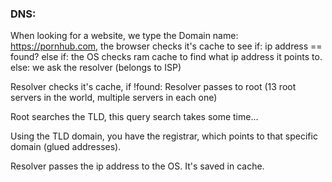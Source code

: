 ### DNS: 
When looking for a website, we type the Domain name: https://pornhub.com, the browser checks it's cache to see 
if:
	ip address == found?
else if:
	the OS checks ram cache to find what ip address it points to.
else:
	we ask the resolver (belongs to ISP)

Resolver checks it's cache, if !found:
	Resolver passes to root (13 root servers in the world, multiple servers in each one)

Root searches the TLD, this query search takes some time... 

Using the TLD domain, you have the registrar, which points to that specific domain (glued addresses).

Resolver passes the ip address to the OS. It's saved in cache. 